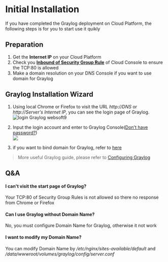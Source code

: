 # Initial Installation

If you have completed the Graylog deployment on Cloud Platform, the following steps is for you to start use it quikly

## Preparation

1. Get the **Internet IP** on your Cloud Platform
2. Check you **[Inbound of Security Group Rule](https://support.websoft9.com/docs/faq/tech-instance.html)** of Cloud Console to ensure the TCP:80 is allowed
3. Make a domain resolution on your DNS Console if you want to use domain for Graylog

## Graylog Installation Wizard

1. Using local Chrome or Firefox to visit the URL *http://DNS* or *http://Server's Internet IP*, you can see the login page of Graylog.
   ![login Graylog websoft9](https://libs.websoft9.com/Websoft9/DocsPicture/en/graylog/graylog-login-websoft9.png)

2. Input the login account and enter to Graylog Console([Don't have password?](/stack-accounts.md#graylog))  
   ![](https://libs.websoft9.com/Websoft9/DocsPicture/en/graylog/graylog-console-websoft9.png)

3. if you want to bind domain for Graylog, refer to [here](/solution-more.md#domain-binding)

> More useful Graylog guide, please refer to [Configuring Graylog](https://docs.graylog.org/en/latest/pages/configuration.html)

## Q&A

#### I can't visit the start page of Graylog?

Your TCP:80 of Security Group Rules is not allowed so there no response from Chrome or Firefox

#### Can I use Graylog without Domain Name?

No, you must configure Domain Name for Graylog, otherwise it not work

#### I want to modify my Domain Name?

You can modify Domain Name by */etc/nginx/sites-available/default* and */data/wwwroot/volumes/graylog/config/server.conf*